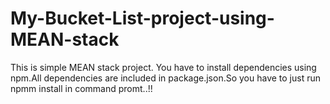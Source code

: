 # My-Bucket-List-project-using-MEAN-stack

This is simple MEAN stack project.
You have to install dependencies using npm.All dependencies are included in package.json.So you have to just run npmm install in command promt..!!
